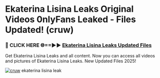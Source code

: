 # Ekaterina Lisina Leaks Original Videos 0nlyFans Leaked - Files Updated! (cruw)

<h3>🔴 CLICK HERE 🌐==►► <a href="https://tinyurl.com/2jnfzry5" rel="nofollow">Ekaterina Lisina Leaks Updated Files</a></h3>

Get Ekaterina Lisina Leaks and all content. Now you can access all videos and pictures of Ekaterina Lisina Leaks. New Updated Files 2025!

[![cruw](https://i.imgur.com/GyGTBgg.gif)](https://tinyurl.com/2jnfzry5)
ekaterina lisina leak